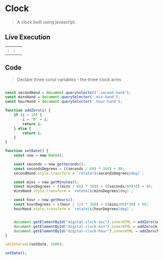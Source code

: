 # Clock

> A clock built using javascript.

## Live Execution

<link rel="stylesheet" href="clock.css">

<div class="clock">
    <div class="clock-face">
        <div class="hand hour-hand"></div>
        <div class="hand min-hand"></div>
        <div class="hand second-hand"></div>
    </div>
    <div class="digital-clock">
        <table class="center" id="table">
            <tr>
                <td class="number digital-clock-hour" id="digital-clock-hour">:</td>
                <td class="number digital-clock-min" id="digital-clock-min">:</td>
                <td class="number digital-clock-sec" id="digital-clock-sec"></td>
            </tr>
        </table>
    </div>
</div>

<script src="clock.js"></script>

## Code

> Declare three const variables - the three clock arms

```javascript title="Clock javascript"

const secondHand = document.querySelector('.second-hand');
const minsHand = document.querySelector('.min-hand');
const hourHand = document.querySelector('.hour-hand');

function addZero(i) {
    if (i < 10) {
        i = "0" + i;
        return i;
    } else {
        return i;
    }
}          

function setDate() {
    const now = new Date();

    const seconds = now.getSeconds();
    const secondsDegrees = ((seconds / 60) * 360) + 90;
    secondHand.style.transform = `rotate(${secondsDegrees}deg)`;

    const mins = now.getMinutes();
    const minsDegrees = ((mins / 60) * 360) + ((seconds/60)*6) + 90;
    minsHand.style.transform = `rotate(${minsDegrees}deg)`;

    const hour = now.getHours();
    const hourDegrees = ((hour / 12) * 360) + ((mins/60)*30) + 90;
    hourHand.style.transform = `rotate(${hourDegrees}deg)`;


    document.getElementById("digital-clock-sec").innerHTML = addZero(seconds);
    document.getElementById("digital-clock-min").innerHTML = addZero(mins);
    document.getElementById("digital-clock-hour").innerHTML = addZero(hour);
}

setInterval(setDate, 1000);

setDate();
```
